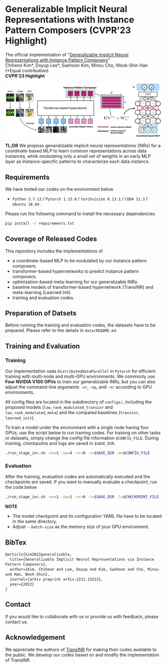 # Generalizable Implicit Neural Representations with Instance Pattern Composers (CVPR'23 Highlight)

The official implementation of "[Generalizable Implicit Neural Representations with Instance Pattern Composers](https://arxiv.org/abs/2211.13223)"   
Chiheon Kim*, Doyup Lee*, Saehoon Kim, Minsu Cho, Wook-Shin Han (*Equal contribution).   
**CVPR'23 Highlight**

<center><img src="assets/main_framework.png"></center>

**TL;DR** We propose generalizable implicit neural representations (INRs) for a coordinate-based MLP to learn common representations across data instances, while modulating only a small set of weights in an early MLP layer as instance-specific patterns to characterize each data instance.


## Requirements
We have tested our codes on the environment below  
- `Python 3.7.13` / `Pytorch 1.13.0` / `torchvision 0.13.1` / `CUDA 11.3` / `Ubuntu 18.04`  .  

Please run the following command to install the necessary dependencies
```bash
pip install -r requirements.txt
```

## Coverage of Released Codes
This repository includes the implementations of 
- a coordinate-based MLP to be modulated by our instance pattern composers.   
- transformer-based hypernetworks to predict instance pattern composers.  
- optimization-based meta-learning for our generalizable INRs.  
- baseline models of transformer-based hypernetwork (TransINR) and meta-learning (Learned Init).
- training and evaluation codes.   

## Preparation of Datsets  
Before running the training and evaluation codes, the datasets have to be prepared. Please refer to the details in `data/README.md`.  


## Training and Evaluation

### Training
Our implementation uses `DistributedDataParallel` in `Pytorch` for efficient training with multi-node and multi-GPU environments. We commonly use **Four NVIDIA V100 GPUs** to train our generalizable INRs, but you can also adjust the command-line arguments `-nr`, `-np`, and `-nr` according to GPU environments.  

All config files are located in the subdirectory of `configs/`, including the proposed models (`low_rank_modulated_transinr` and `low_rank_modulated_meta`) and the compared baselines (`transinr`, `learned_init`).  

To train a model under the environment with a single node having four GPUs, use the script below to run training codes. For training on other tasks or datasets, simply change the config file information `$CONFIG_FILE`. During training, checkpoints and logs are saved in `$SAVE_DIR`. 
```bash
./run_stage_inr.sh -nn=1 -np=4 -nr=0 -r=$SAVE_DIR -m=$CONFIG_FILE
```


### Evaluation
After the training, evaluation codes are automatically executed and the checkpoints are saved. If you want to manually evaluate a checkpoint, run the code below
```bash
./run_stage_inr.sh -nn=1 -np=1 -nr=0 -r=$SAVE_DIR -l=$CHECKPOINT_FILE --eval
```

**NOTE**
- The model checkpoint and its configuration YAML file have to be located in the same directory.
- Adjust `--batch-size` as the memory size of your GPU environment.

## BibTex
```
@article{kim2022generalizable,
  title={Generalizable Implicit Neural Representations via Instance Pattern Composers},
  author={Kim, Chiheon and Lee, Doyup and Kim, Saehoon and Cho, Minsu and Han, Wook-Shin},
  journal={arXiv preprint arXiv:2211.13223},
  year={2022}
}
```

## Contact
If you would like to collaborate with us or provide us with feedback, please contact us.  

## Acknowledgement
We appreciate the authors of [TransINR](https://github.com/yinboc/trans-inr) for making their codes available to the public. We develop our codes based on and modify the implementation of TransINR.  
